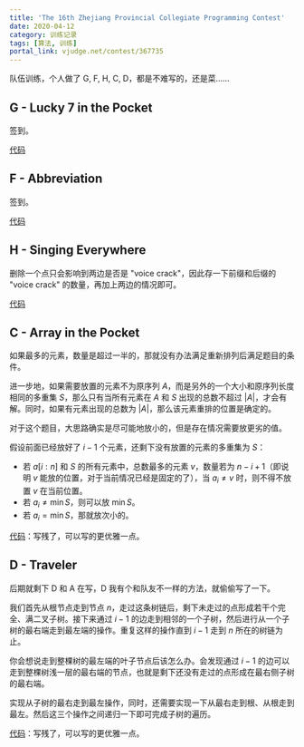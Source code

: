 ```yaml
---
title: 'The 16th Zhejiang Provincial Collegiate Programming Contest'
date: 2020-04-12
category: 训练记录
tags: [算法, 训练]
portal_link: vjudge.net/contest/367735
---
```


队伍训练，个人做了 G, F, H, C, D，都是不难写的，还是菜……

<!-- more -->

<!-- toc -->


## G - Lucky 7 in the Pocket

签到。

[代码](/assets/src/vjudge/367735/g.py)

## F - Abbreviation

签到。

[代码](/assets/src/vjudge/367735/f.py)

## H - Singing Everywhere

删除一个点只会影响到两边是否是 "voice crack"，因此存一下前缀和后缀的 "voice crack" 的数量，再加上两边的情况即可。

[代码](/assets/src/vjudge/367735/h.cpp)

## C - Array in the Pocket

如果最多的元素，数量是超过一半的，那就没有办法满足重新排列后满足题目的条件。

进一步地，如果需要放置的元素不为原序列 $A$，而是另外的一个大小和原序列长度相同的多重集 $S$，那么只有当所有元素在 $A$ 和 $S$ 出现的总数不超过 $|A|$，才会有解。同时，如果有元素出现的总数为 $|A|$，那么该元素重排的位置是确定的。

对于这个题目，大思路确实是尽可能地放小的，但是存在情况需要放更劣的值。

假设前面已经放好了 $i - 1$ 个元素，还剩下没有放置的元素的多重集为 $S$：
- 若 $a[i:n]$ 和 $S$ 的所有元素中，总数最多的元素 $v$，数量若为 $n - i + 1$（即说明 $v$ 能放的位置，对于当前情况已经是固定的了），当 $a_i \ne v$ 时，则不得不放置 $v$ 在当前位置。
- 若 $a_i \ne \min{S}$，则可以放 $\min{S}$。
- 若 $a_i = \min{S}$，那就放次小的。

[代码](/assets/src/vjudge/367735/c.cpp)：写残了，可以写的更优雅一点。

## D - Traveler

后期就剩下 D 和 A 在写，D 我有个和队友不一样的方法，就偷偷写了一下。

我们首先从根节点走到节点 $n$，走过这条树链后，剩下未走过的点形成若干个完全、满二叉子树。接下来通过 $i - 1$ 的边走到相邻的一个子树，然后进行从一个子树的最右端走到最左端的操作。重复这样的操作直到 $i - 1$ 走到 $n$ 所在的树链为止。

你会想说走到整棵树的最左端的叶子节点后该怎么办。会发现通过 $i - 1$ 的边可以走到整棵树浅一层的最右端的节点，也就是剩下还没有走过的点形成在最右侧子树的最右端。

实现从子树的最右走到最左操作，同时，还需要实现一下从最右走到根、从根走到最左。然后这三个操作之间递归一下即可完成子树的遍历。

[代码](/assets/src/vjudge/367735/d.cpp)：写残了，可以写的更优雅一点。

